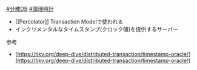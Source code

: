 [#分散DB](分散DB) [#論理時計](論理時計)
- [[Percolator]] Transaction Modelで使われる
- インクリメンタルなタイムスタンプ(クロック値)を提供するサーバー

参考
- [https://tikv.org/deep-dive/distributed-transaction/timestamp-oracle/](https://tikv.org/deep-dive/distributed-transaction/timestamp-oracle/)

